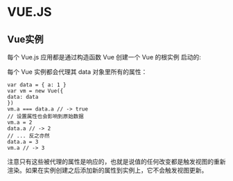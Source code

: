 # VUE.JS

## Vue实例

每个 Vue.js 应用都是通过构造函数 Vue 创建一个 Vue 的根实例 启动的:

每个 Vue 实例都会代理其 data 对象里所有的属性：

    var data = { a: 1 }
    var vm = new Vue({
    data: data
    })
    vm.a === data.a // -> true
    // 设置属性也会影响到原始数据
    vm.a = 2
    data.a // -> 2
    // ... 反之亦然
    data.a = 3
    vm.a // -> 3

注意只有这些被代理的属性是响应的，也就是说值的任何改变都是触发视图的重新渲染。如果在实例创建之后添加新的属性到实例上，它不会触发视图更新。